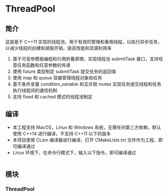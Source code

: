 # ThreadPool

## 简介

这是基于 C++11 实现的线程池，用于有效的管理和重用线程，以执行异步任务，以减少线程的创建和销毁开销，提高性能和资源利用率

1. 基于可变参模板编程和引用折叠原理，实现线程池 submitTask 接口，支持任意任务函数和任意参数的传递
2. 使用 future 类型制定 submitTask 提交任务的返回值
3. 使用 map 和 queue 容器管理线程对象和任务
4. 基于条件变量 condition_variable 和互斥锁 mutex 实现任务提交线程和任务执行线程间的通信机制
5. 支持 fixed 和 cached 模式的线程池制定

## 编译

- 本工程支持 MacOS，Linux 和 Windows 系统，无需任何第三方依赖，默认使用 C++14 进行编译，不支持 C++11 以下的版本
- 本项目使用 CLion 编译器进行编译，打开 CMakeLists.txt 文件作为工程，即可编译通过
- Linux 环境下，在命令行模式下，输入以下指令，即可编译通过

```bash

```

## 模块

### ThreadPool



